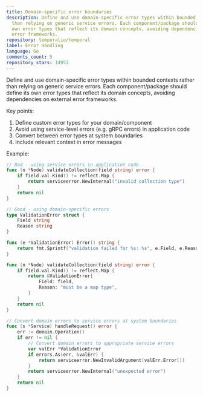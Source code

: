 ```yaml
---
title: Domain-specific error boundaries
description: Define and use domain-specific error types within bounded contexts rather
  than relying on generic service errors. Each component/package should define its
  own error types that reflect its domain concepts, avoiding dependencies on external
  error frameworks.
repository: temporalio/temporal
label: Error Handling
language: Go
comments_count: 5
repository_stars: 14953
---
```


Define and use domain-specific error types within bounded contexts rather than relying on generic service errors. Each component/package should define its own error types that reflect its domain concepts, avoiding dependencies on external error frameworks.

Key points:
1. Define custom error types for your domain/component
2. Avoid using service-level errors (e.g. gRPC errors) in application code
3. Convert between error types at system boundaries
4. Include relevant context in error messages

Example:
```go
// Bad - using service errors in application code
func (n *Node) validateCollection(field string) error {
    if field.val.Kind() != reflect.Map {
        return serviceerror.NewInternal("invalid collection type")
    }
    return nil
}

// Good - using domain-specific errors
type ValidationError struct {
    Field string
    Reason string
}

func (e *ValidationError) Error() string {
    return fmt.Sprintf("validation failed for %s: %s", e.Field, e.Reason)
}

func (n *Node) validateCollection(field string) error {
    if field.val.Kind() != reflect.Map {
        return &ValidationError{
            Field: field,
            Reason: "must be a map type",
        }
    }
    return nil
}

// Convert domain errors to service errors at system boundaries
func (s *Service) handleRequest() error {
    err := domain.Operation()
    if err != nil {
        // Convert domain errors to appropriate service errors
        var valErr *ValidationError
        if errors.As(err, &valErr) {
            return serviceerror.NewInvalidArgument(valErr.Error())
        }
        return serviceerror.NewInternal("unexpected error")
    }
    return nil
}
```